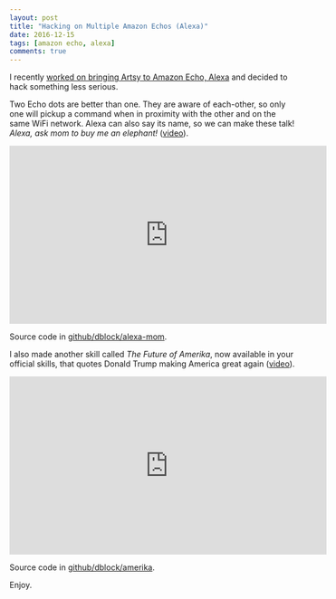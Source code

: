 ```yaml
---
layout: post
title: "Hacking on Multiple Amazon Echos (Alexa)"
date: 2016-12-15
tags: [amazon echo, alexa]
comments: true
---
```

I recently [worked on bringing Artsy to Amazon Echo, Alexa](http://artsy.github.io/blog/2016/11/30/bringing-artsy-to-amazon-echo-alexa) and decided to hack something less serious.

Two Echo dots are better than one. They are aware of each-other, so only one will pickup a command when in proximity with the other and on the same WiFi network. Alexa can also say its name, so we can make these talk! _Alexa, ask mom to buy me an elephant!_ ([video](https://www.youtube.com/watch?v=J03y1cln-Dw)).

<iframe width="560" height="315" src="https://www.youtube.com/embed/J03y1cln-Dw" frameborder="0" allowfullscreen></iframe>

Source code in [github/dblock/alexa-mom](https://github.com/dblock/alexa-mom).

I also made another skill called _The Future of Amerika_, now available in your official skills, that quotes Donald Trump making America great again ([video](https://www.youtube.com/watch?v=P0-mN8VgZ34)).

<iframe width="560" height="315" src="https://www.youtube.com/embed/P0-mN8VgZ34" frameborder="0" allowfullscreen></iframe>

Source code in [github/dblock/amerika](https://github.com/dblock/amerika).

Enjoy.
